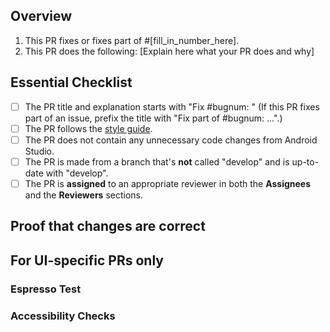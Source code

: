## Overview
<!--
READ ME FIRST:
Please answer *both* questions below and check off every point from the Essential Checklist!
If there is no corresponding issue number, fill in N/A where it says [fill_in_number_here] below in 1.
-->

1. This PR fixes or fixes part of #[fill_in_number_here].
2. This PR does the following: [Explain here what your PR does and why]

## Essential Checklist
<!-- Please tick the relevant boxes by putting an "x" in them. -->
- [ ] The PR title and explanation starts with "Fix #bugnum: " (If this PR fixes part of an issue, prefix the title with "Fix part of #bugnum: ...".)
- [ ] The PR follows the [style guide](https://github.com/oppia/oppia-android/wiki/Coding-style-guide).
- [ ] The PR does not contain any unnecessary code changes from Android Studio.
- [ ] The PR is made from a branch that's **not** called "develop" and is up-to-date with "develop".
- [ ] The PR is **assigned** to an appropriate reviewer in both the **Assignees** and the **Reviewers** sections.

## Proof that changes are correct

<!--
Add videos/screenshots of the user-facing interface in various display sizes (mainly phone and tablet) and in RTL mode to demonstrate that the changes made in this PR work correctly.
[Oppia Android RTL Guide](https://github.com/oppia/oppia-android/wiki/RTL-Guidelines).
-->

## For UI-specific PRs only
<!-- Delete this section if this PR does not include UI-related changes. -->

### Espresso Test
<!-- Add screenshots showing that all relevant Espresso tests are passing locally. -->

### Accessibility Checks
<!-- Explain how this PR has been tested for accessibility, or why doing so is not applicable. For more info, check out the [Oppia Android Accessibility Guide](https://github.com/oppia/oppia-android/wiki/Accessibility-(A11y)-Guide). -->
